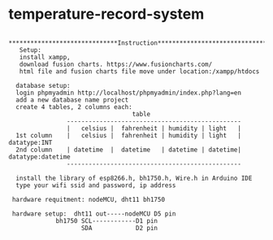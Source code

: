 # temperature-record-system
                       ******************************Instruction************************************
       Setup: 
       install xampp, 
       download fusion charts. https://www.fusioncharts.com/
       html file and fusion charts file move under location:/xampp/htdocs
      
      database setup:
      login phpmyadmin http://localhost/phpmyadmin/index.php?lang=en
      add a new database name project
      create 4 tables, 2 columns each:
                                      table
                    ------------------------------------------------             
                    |   celsius |  fahrenheit | humidity | light   |
      1st column    |   celsius |  fahrenheit | humidity | light   |          datatype:INT
      2nd column    | datetime  |  datetime   | datetime | datetime|          datatype:datetime
                    ------------------------------------------------
                    
      install the library of esp8266.h, bh1750.h, Wire.h in Arduino IDE
      type your wifi ssid and password, ip address
                    
     hardware requitment: nodeMCU, dht11 bh1750

     hardware setup:  dht11 out-----nodeMCU D5 pin
                 bh1750 SCL------------D1 pin
                        SDA            D2 pin
